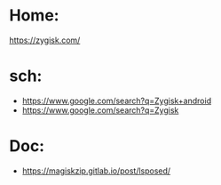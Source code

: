 # Home:
https://zygisk.com/

# sch:
- https://www.google.com/search?q=Zygisk+android
- https://www.google.com/search?q=Zygisk

# Doc:
- https://magiskzip.gitlab.io/post/lsposed/
